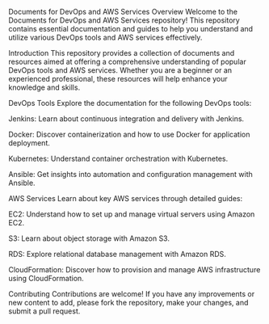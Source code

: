Documents for DevOps and AWS Services
Overview
Welcome to the Documents for DevOps and AWS Services repository! This repository contains essential documentation and guides to help you understand and utilize various DevOps tools and AWS services effectively.

Introduction
This repository provides a collection of documents and resources aimed at offering a comprehensive understanding of popular DevOps tools and AWS services. Whether you are a beginner or an experienced professional, these resources will help enhance your knowledge and skills.

DevOps Tools
Explore the documentation for the following DevOps tools:

Jenkins: Learn about continuous integration and delivery with Jenkins.

Docker: Discover containerization and how to use Docker for application deployment.

Kubernetes: Understand container orchestration with Kubernetes.

Ansible: Get insights into automation and configuration management with Ansible.

AWS Services
Learn about key AWS services through detailed guides:

EC2: Understand how to set up and manage virtual servers using Amazon EC2.

S3: Learn about object storage with Amazon S3.

RDS: Explore relational database management with Amazon RDS.

CloudFormation: Discover how to provision and manage AWS infrastructure using CloudFormation.

Contributing
Contributions are welcome! If you have any improvements or new content to add, please fork the repository, make your changes, and submit a pull request.

